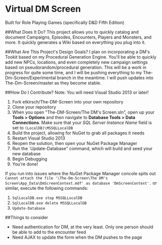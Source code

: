 # Virtual DM Screen
Built for Role Playing Games (specifically D&amp;D Fifth Edition)

##What Does It Do?
This project allows you to quickly catalog and document Campaigns, Episodes, Encounters, Players and Monsters, and more. It quickly generates a Wiki based on everything you plug into it.

##What Are This Project's Design Goals?
I plan on incorporating a DM's Tookit based on my Procedural Generation Engine. You'll be able to quickly add new NPCs, locations, and even completely new campaign settings based on pseudorandom/procedural generation. This will be a work in progress for quite some time, and I will be pushing everything to my The-Dm-Screen/Experimental branch in the meantime. I will push updates into The-Dm-Screen/master as they become stable.

##How Do I Contribute?
Note: You will need Visual Studio 2013 or later!

1. Fork etkirsch/The-DM-Screen into your own repository
2. Clone your repository
3. When you open "The-DM-Screen/The DM's Screen.sln", open up your **Tools > Options** and then navigate to **Database Tools > Data Connections**. Make sure that your *SQL Server Instance Name* field is set to `(LocalDB)\MSSQLLocalDB`
4. Build the project, allowing for NuGet to grab all packages it needs
5. Restart Visual Studio 2013
6. Reopen the solution, then open your NuGet Package Manager
7. Run the `Update-Database" command, which will build and seed your new database
8. Begin Debugging
9. You're done!

If you run into issues where the NuGet Package Manager concole spits out `Cannot attach the file '\The-Dm-Screen\The DM's Screen\App_Data\DmScreenContext.mdf' as database 'DmScreenContext'.` or similar, execute the following commands:

1. `SqlLocalDB.exe stop MSSQLLocalDB`
2. `SqlLocalDB.exe delete MSSQLLocalDB`
3. `Update-Database`

##Things to consider
* Need authentication for DM, at the very least. Only one person should be able to add to the encounter feed
* Need AJAX to update the form when the DM pushes to the page

